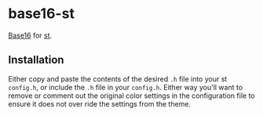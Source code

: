 # base16-st
[Base16](https://github.com/chriskempson/base16) for
[st](http://st.suckless.org/).

## Installation
Either copy and paste the contents of the desired `.h` file into your st
`config.h`, or include the `.h` file in your `config.h`. Either way you'll
want to remove or comment out the original color settings in the configuration
file to ensure it does not over ride the settings from the theme.
